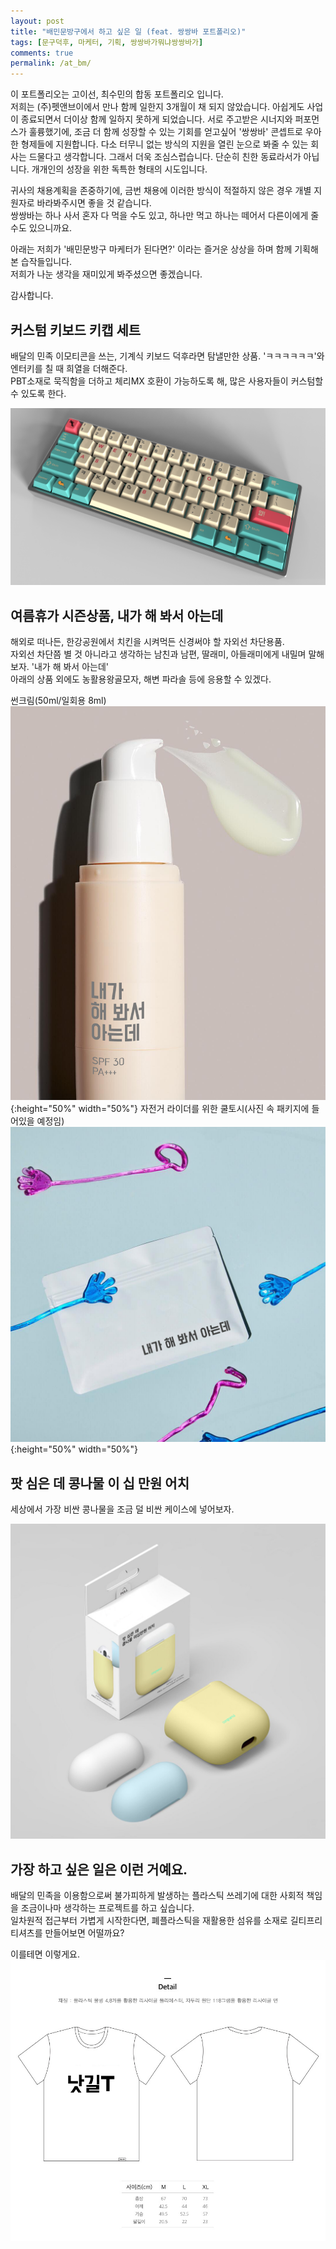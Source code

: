 ```yaml
---
layout: post
title: "배민문방구에서 하고 싶은 일 (feat. 쌍쌍바 포트폴리오)"
tags: [문구덕후, 마케터, 기획, 쌍쌍바가뭐냐쌍쌍바가]
comments: true
permalink: /at_bm/
---
```

이 포트폴리오는 고이선, 최수민의 합동 포트폴리오 입니다. <br/>
저희는 (주)펫앤브이에서 만나 함께 일한지 3개월이 채 되지 않았습니다. 아쉽게도 사업이 종료되면서 더이상 함께 일하지 못하게 되었습니다. 서로 주고받은 시너지와 퍼포먼스가 훌륭했기에, 조금 더 함께 성장할 수 있는 기회를 얻고싶어 '쌍쌍바' 콘셉트로 우아한 형제들에 지원합니다. 다소 터무니 없는 방식의 지원을 열린 눈으로 봐줄 수 있는 회사는 드물다고 생각합니다. 그래서 더욱 조심스럽습니다. 단순히 친한 동료라서가 아닙니다. 개개인의 성장을 위한 독특한 형태의 시도입니다.

귀사의 채용계획을 존중하기에, 금번 채용에 이러한 방식이 적절하지 않은 경우 개별 지원자로 바라봐주시면 좋을 것 같습니다. <br/>
쌍쌍바는 하나 사서 혼자 다 먹을 수도 있고, 하나만 먹고 하나는 떼어서 다른이에게 줄 수도 있으니까요.

아래는 저희가 '배민문방구 마케터가 된다면?' 이라는 즐거운 상상을 하며 함께 기획해 본 습작들입니다. <br/>
저희가 나눈 생각을 재미있게 봐주셨으면 좋겠습니다.

감사합니다.

## 커스텀 키보드 키캡 세트

배달의 민족 이모티콘을 쓰는, 기계식 키보드 덕후라면 탐낼만한 상품. 'ㅋㅋㅋㅋㅋㅋ'와 엔터키를 칠 때 희열을 더해준다.<br/>
PBT소재로 묵직함을 더하고 체리MX 호환이 가능하도록 해, 많은 사용자들이 커스텀할 수 있도록 한다.

![BM_Keycap](/images/BM_Keycap.png)


## 여름휴가 시즌상품, 내가 해 봐서 아는데
해외로 떠나든, 한강공원에서 치킨을 시켜먹든 신경써야 할 자외선 차단용품. <br/>
자외선 차단쯤 별 것 아니라고 생각하는 남친과 남편, 딸래미, 아들래미에게 내밀며 말해보자. '내가 해 봐서 아는데'<br/>
아래의 상품 외에도 농활용왕골모자, 해변 파라솔 등에 응용할 수 있겠다.

썬크림(50ml/일회용 8ml)
![haebwat](/images/haebwat.png){:height="50%" width="50%"}
자전거 라이더를 위한 쿨토시(사진 속 패키지에 들어있을 예정임)
![haebwat2](/images/haebwat2.png){:height="50%" width="50%"}

## 팟 심은 데 콩나물 이 십 만원 어치
세상에서 가장 비싼 콩나물을 조금 덜 비싼 케이스에 넣어보자. 

![콩나물](/images/congnamul.png)

## 가장 하고 싶은 일은 이런 거예요.
배달의 민족을 이용함으로써 불가피하게 발생하는 플라스틱 쓰레기에 대한 사회적 책임을 조금이나마 생각하는 프로젝트를 하고 싶습니다.<br/>
일차원적 접근부터 가볍게 시작한다면, 폐플라스틱을 재활용한 섬유를 소재로 길티프리 티셔츠를 만들어보면 어떨까요? 

이를테면 이렇게요.
![낫길T](https://raw.githubusercontent.com/surfingsloth/surfingsloth.github.io/master/images/notguilty.png)